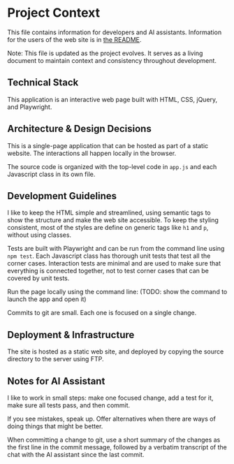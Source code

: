 # Project Context

This file contains information for developers and AI assistants.  Information for the users of the web site is in [the README](README.md).

Note: This file is updated as the project evolves. It serves as a living document to maintain context and consistency throughout development. 

## Technical Stack

This application is an interactive web page built with HTML, CSS, jQuery, and Playwright.

## Architecture & Design Decisions

This is a single-page application that can be hosted as part of a static website.  The interactions all happen locally in the browser.

The source code is organized with the top-level code in `app.js` and each Javascript class in its own file.

## Development Guidelines

I like to keep the HTML simple and streamlined, using semantic tags to show the structure and make the web site accessible.  To keep the styling consistent, most of the styles are define on generic tags like `h1` and `p`, without using classes.

Tests are built with Playwright and can be run from the command line using `npm test`.  Each Javascript class has thorough unit tests that test all the corner cases.  Interaction tests are minimal and are used to make sure that everything is connected together, not to test corner cases that can be covered by unit tests.

Run the page locally using the command line: (TODO: show the command to launch the app and open it)

Commits to git are small.  Each one is focused on a single change.

## Deployment & Infrastructure

The site is hosted as a static web site, and deployed by copying the source directory to the server using FTP.

## Notes for AI Assistant

I like to work in small steps: make one focused change, add a test for it, make sure all tests pass, and then commit.

If you see mistakes, speak up.  Offer alternatives when there are ways of doing things that might be better.

When committing a change to git, use a short summary of the changes as the first line in the commit message, followed by a verbatim transcript of the chat with the AI assistant since the last commit.

